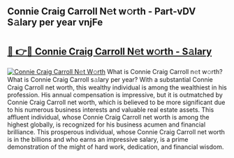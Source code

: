 ## Connie Craig Carroll N𝚎t w𝚘rth - Part-vDV S𝚊lary per year vnjFe

# <h2><a href="http://gc1hpud.nevu.top/?p=Connie+Craig+Carroll">🔗 👉🔴 Connie Craig Carroll N𝚎t w𝚘rth - S𝚊lary</a></h2>

[![Connie Craig Carroll N𝚎t W𝚘rth](https://i.imgur.com/Oavwk0R.jpeg)](http://gc1hpud.nevu.top/?p=Connie+Craig+Carroll)
What is Connie Craig Carroll n𝚎t w𝚘rth? What is Connie Craig Carroll s𝚊lary per year?
With a substantial Connie Craig Carroll net worth, this wealthy individual is among the wealthiest in his profession. His annual compensation is impressive, but it is outmatched by Connie Craig Carroll net worth, which is believed to be more significant due to his numerous business interests and valuable real estate assets. This affluent individual, whose Connie Craig Carroll net worth is among the highest globally, is recognized for his business acumen and financial brilliance. This prosperous individual, whose Connie Craig Carroll net worth is in the billions and who earns an impressive salary, is a prime demonstration of the might of hard work, dedication, and financial wisdom.
